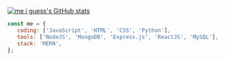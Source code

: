 [![me i guess's GitHub stats](https://github-readme-stats.vercel.app/api?username=meiguess)](https://github.com/anuraghazra/github-readme-stats)
```javascript
const me = {
   coding: ['JavaScript', 'HTML', 'CSS', 'Python'],
   tools: ['NodeJS', 'MongoDB', 'Express.js', 'ReactJS', 'MySQL'],
   stack: 'MERN',
};
```

